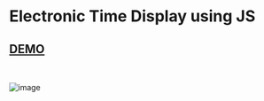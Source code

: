 # Electronic Time Display using JS


## [DEMO](https://bewithaby.github.io/Electronic-Time-Display/)

<br>

![image](https://github.com/bewithaby/Electronic-Time-Display/assets/172017780/9c8ba699-98ff-48ff-86cb-fb63bf6a410e)

